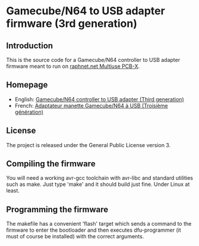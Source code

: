 # Gamecube/N64 to USB adapter firmware (3rd generation)

## Introduction

This is the source code for a Gamecube/N64 controller to USB adapter firmware
meant to run on [raphnet.net Multiuse PCB-X](http://www.raphnet.net/electronique/multiuse_pcbX/index_en.php).

## Homepage

* English: [Gamecube/N64 controller to USB adapter (Third generation)](http://www.raphnet.net/electronique/gcn64_usb_adapter_gen3/index_en.php)
* French: [Adaptateur manette Gamecube/N64 à USB (Troisième génération)](http://www.raphnet.net/electronique/gcn64_usb_adapter_gen3/index.php)

## License

The project is released under the General Public License version 3.

## Compiling the firmware

You will need a working avr-gcc toolchain with avr-libc and standard utilities such as make. Just
type 'make' and it should build just fine. Under Linux at least.

## Programming the firmware

The makefile has a convenient 'flash' target which sends a command to the firmware to enter
the bootloader and then executes dfu-programmer (it must of course be installed) with the
correct arguments.

